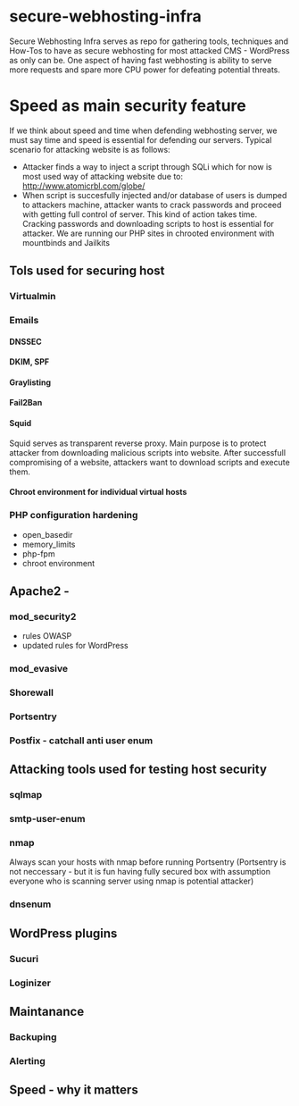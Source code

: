 # secure-webhosting-infra


Secure Webhosting Infra serves as repo for gathering tools, techniques and How-Tos to have as secure webhosting for most attacked CMS - WordPress as only can be. One aspect of having fast webhosting is ability to serve more requests and spare more CPU power for defeating potential threats.

# Speed as main security feature 

If we think about speed and time when defending webhosting server, we must say time and speed is essential for defending our servers. Typical scenario for attacking website is as follows:

* Attacker finds a way to inject a script through SQLi which for now is most used way of attacking website due to: http://www.atomicrbl.com/globe/
* When script is succesfully injected and/or database of users is dumped to attackers machine, attacker wants to crack passwords and proceed with getting full control of server. This kind of action takes time. Cracking passwords and downloading scripts to host is essential for attacker. We are running our PHP sites in chrooted environment with mountbinds and Jailkits


## Tols used for securing host

### Virtualmin

### Emails

#### DNSSEC
#### DKIM, SPF
#### Graylisting

#### Fail2Ban

#### Squid 

Squid serves as transparent reverse proxy. Main purpose is to protect attacker from downloading malicious scripts into website. After successfull compromising of a website, attackers want to download scripts and execute them. 

#### Chroot environment for individual virtual hosts

### PHP configuration hardening

* open_basedir
* memory_limits
* php-fpm
* chroot environment

## Apache2 - 

### mod_security2

* rules OWASP
* updated rules for WordPress

### mod_evasive

### Shorewall
### Portsentry

### Postfix - catchall anti user enum

## Attacking tools used for testing host security

### sqlmap
### smtp-user-enum
### nmap

Always scan your hosts with nmap before running Portsentry (Portsentry is not neccessary - but it is fun having fully secured box with assumption everyone who is scanning server using nmap is potential attacker)

### dnsenum

## WordPress plugins
### Sucuri
### Loginizer


## Maintanance

### Backuping
### Alerting

## Speed - why it matters
